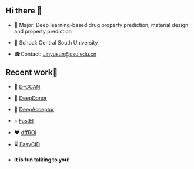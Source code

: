 ## Hi there 👋

- 🌱 Major: Deep learning-based drug property prediction, material design and property prediction

- 🏢 School: Central South University

- ☎Contact: Jinyusun@csu.edu.cn

  

## Recent work👏

- 🌹 [D-GCAN](https://github.com/JinYSun/D-GCAN/)

- 🎉 [DeepDonor](https://github.com/JinYSun/DeepDonor)

- 🎈 [DeepAcceptor](https://github.com/JinYSun/DeepAcceptor)

- 🎶 [FastEI](https://github.com/JinYSun/FastEI)

- ❤ [dffROI](https://github.com/JinYSun/dffROI)

- ⌛ [EasyCID](https://github.com/JinYSun/EasyCID)

</div>


- #### It is fun talking to you!

 

